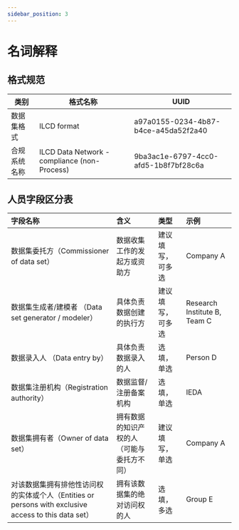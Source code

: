 ```yaml
---
sidebar_position: 3
---
```


# 名词解释

## 格式规范  
| 类别| 格式名称| UUID|
| ---------- | ------------------------------------------ | ---------------------------------------- |
| 数据集格式 | ILCD format                                | a97a0155-0234-4b87-b4ce-a45da52f2a40     |
| 合规系统名称 | ILCD Data Network - compliance (non-Process) | 9ba3ac1e-6797-4cc0-afd5-1b8f7bf28c6a     |


## 人员字段区分表

| 字段名称| 含义| 类型| 示例|
| :------------------------------------- | :------------------------------------------------------------------------------ | :----------- | :------------------------------------ |
| 数据集委托方（Commissioner of data set） | 数据收集工作的发起方或资助方| 建议填写，可多选 | Company A|
| 数据集生成者/建模者 （Data set generator / modeler） | 具体负责数据创建的执行方| 建议填写，可多选 | Research Institute B, Team C|
| 数据录入人 （Data entry by）| 具体负责数据录入的人|选填，单选|Person D|
| 数据集注册机构（Registration authority） | 数据监督/注册备案机构| 选填，单选| IEDA|
| 数据集拥有者（Owner of data set）| 拥有数据的知识产权的人（可能与委托方不同）| 建议填写，单选|Company A|
| 对该数据集拥有排他性访问权的实体或个人（Entities or persons with exclusive access to this data set） | 拥有该数据集的绝对访问权的人| 选填，多选| Group E|